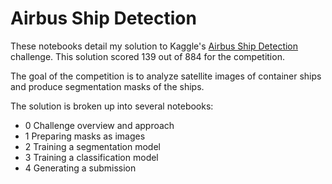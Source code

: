 # Airbus Ship Detection

These notebooks detail my solution to Kaggle's [Airbus Ship Detection](https://www.kaggle.com/c/airbus-ship-detection) challenge. This solution scored 139 out of 884 for the competition.

The goal of the competition is to analyze satellite images of container ships and produce segmentation masks of the ships.

The solution is broken up into several notebooks:
   * 0 Challenge overview and approach
   * 1 Preparing masks as images
   * 2 Training a segmentation model
   * 3 Training a classification model
   * 4 Generating a submission
